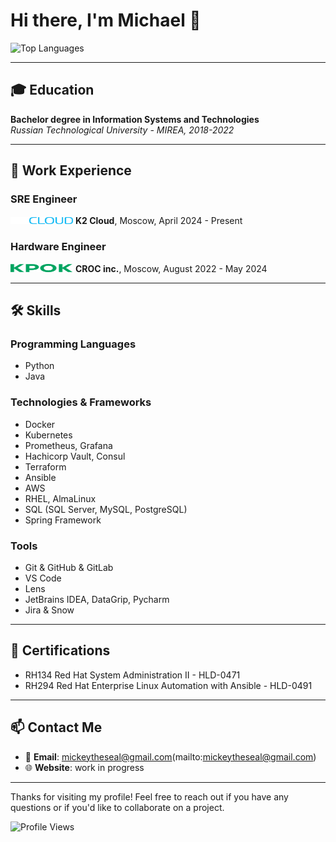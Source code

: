 # Hi there, I'm Michael 👋
![Top Languages](https://github-readme-stats.vercel.app/api/top-langs/?username=mickeytheseal&layout=compact&bg_color=ffffff&title_color=000000&text_color=000000)


---

## 🎓 Education

**Bachelor degree in Information Systems and Technologies**  
  *Russian Technological University - MIREA, 2018-2022* 

---

## 💼 Work Experience

### SRE Engineer
<img src="./logo-k2.svg" alt="K2 Logo" width="100" height="11">  **K2 Cloud**, Moscow, April 2024 - Present

### Hardware Engineer
<img src="./logo-croc.svg" alt="CROC Logo" width="100" height="13"> **CROC inc.**, Moscow, August 2022 - May 2024

---

## 🛠 Skills

### Programming Languages

- Python
- Javа

### Technologies & Frameworks

- Docker
- Kubernetes
- Prometheus, Grafana
- Hachicorp Vault, Consul
- Terraform
- Ansible
- AWS
- RHEL, AlmaLinux
- SQL (SQL Server, MySQL, PostgreSQL)
- Spring Framework

### Tools

- Git & GitHub & GitLab
- VS Code
- Lens
- JetBrains IDEA, DataGrip, Pycharm
- Jira & Snow

---

## 📜 Certifications

- RH134 Red Hat System Administration II - HLD-0471
- RH294 Red Hat Enterprise Linux Automation with Ansible - HLD-0491

---

## 📫 Contact Me

- 📧 **Email**: mickeytheseal@gmail.com(mailto:mickeytheseal@gmail.com)
- 🌐 **Website**: work in progress

---

Thanks for visiting my profile! Feel free to reach out if you have any questions or if you'd like to collaborate on a project.

![Profile Views](https://komarev.com/ghpvc/?username=mickeytheseal&color=blueviolet)
